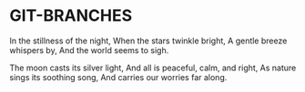 # GIT-BRANCHES

In the stillness of the night,
When the stars twinkle bright,
A gentle breeze whispers by,
And the world seems to sigh.

The moon casts its silver light,
And all is peaceful, calm, and right,
As nature sings its soothing song,
And carries our worries far along.
